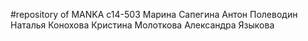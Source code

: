 #repository of MANKA
c14-503
Марина Сапегина
Антон Полеводин	
Наталья Конохова
Кристина Молоткова
Александра Языкова
